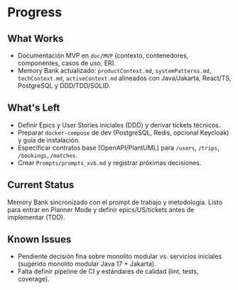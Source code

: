# Progress

## What Works
- Documentación MVP en `doc/MVP` (contexto, contenedores, componentes, casos de uso, ER).
- Memory Bank actualizado: `productContext.md`, `systemPatterns.md`, `techContext.md`, `activeContext.md` alineados con Java/Jakarta, React/TS, PostgreSQL y DDD/TDD/SOLID.

## What's Left
- Definir Epics y User Stories iniciales (DDD) y derivar tickets técnicos.
- Preparar `docker-compose` de dev (PostgreSQL, Redis, opcional Keycloak) y guía de instalación.
- Especificar contratos base (OpenAPI/PlantUML) para `/users`, `/trips`, `/bookings`, `/matches`.
- Crear `Prompts/prompts_xvb.md` y registrar próximas decisiones.

## Current Status
Memory Bank sincronizado con el prompt de trabajo y metodología. Listo para entrar en Planner Mode y definir epics/US/tickets antes de implementar (TDD).

## Known Issues
- Pendiente decisión fina sobre monolito modular vs. servicios iniciales (sugerido monolito modular Java 17 + Jakarta).
- Falta definir pipeline de CI y estándares de calidad (lint, tests, coverage).
